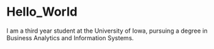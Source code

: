 # Hello_World
I am a third year student at the University of Iowa, pursuing a degree in Business Analytics and Information Systems.
